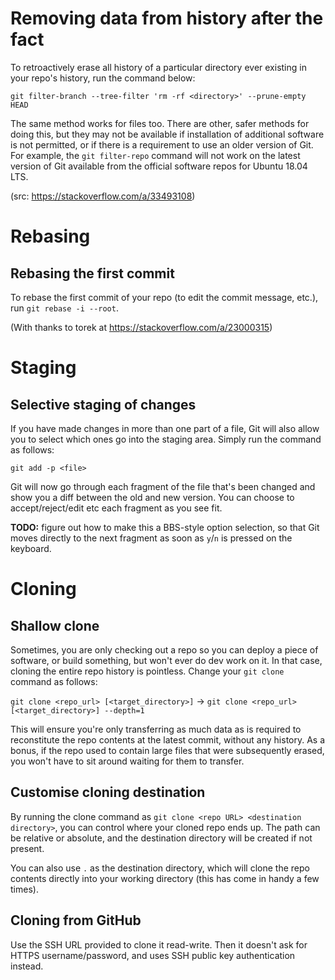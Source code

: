 # Removing data from history after the fact

To retroactively erase all history of a particular directory ever existing in your repo's history, run the command below:

`git filter-branch --tree-filter 'rm -rf <directory>' --prune-empty HEAD`

The same method works for files too. There are other, safer methods for doing this, but they may not be available if installation of additional software is not permitted, or if there is a requirement to use an older version of Git. For example, the `git filter-repo` command will not work on the latest version of Git available from the official software repos for Ubuntu 18.04 LTS.

(src: https://stackoverflow.com/a/33493108)

# Rebasing

Rebasing the first commit
---

To rebase the first commit of your repo (to edit the commit message, etc.), run `git rebase -i --root`.

(With thanks to torek at https://stackoverflow.com/a/23000315)


# Staging

## Selective staging of changes
If you have made changes in more than one part of a file, Git will also allow you to select which ones go into the staging area. Simply run the command as follows:

`git add -p <file>` 

Git will now go through each fragment of the file that's been changed and show you a diff between the old and new version. You can choose to accept/reject/edit etc each fragment as you see fit.

**TODO:** figure out how to make this a BBS-style option selection, so that Git moves directly to the next fragment as soon as `y`/`n` is pressed on the keyboard.


# Cloning

## Shallow clone

Sometimes, you are only checking out a repo so you can deploy a piece of software, or build something, but won't ever do dev work on it. In that case, cloning the entire repo history is pointless. Change your `git clone` command as follows:

`git clone <repo_url> [<target_directory>]` -> `git clone <repo_url> [<target_directory>] --depth=1`

This will ensure you're only transferring as much data as is required to reconstitute the repo contents at the latest commit, without any history. As a bonus, if the repo used to contain large files that were subsequently erased, you won't have to sit around waiting for them to transfer.

## Customise cloning destination

By running the clone command as `git clone <repo URL> <destination directory>`, you can control where your cloned repo ends up. The path can be relative or absolute, and the destination directory will be created if not present.

You can also use `.` as the destination directory, which will clone the repo contents directly into your working directory (this has come in handy a few times).

## Cloning from GitHub

Use the SSH URL provided to clone it read-write. Then it doesn't ask for HTTPS username/password, and uses SSH public key authentication instead.
